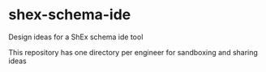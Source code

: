 # shex-schema-ide 
Design ideas for a ShEx schema ide tool

This repository has one directory per engineer for sandboxing and sharing ideas
